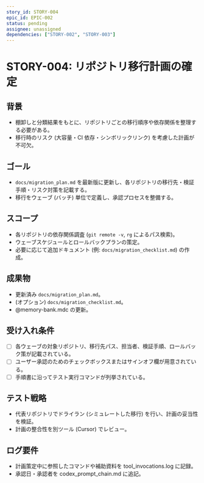 ```yaml
---
story_id: STORY-004
epic_id: EPIC-002
status: pending
assignee: unassigned
dependencies: ["STORY-002", "STORY-003"]
---
```


# STORY-004: リポジトリ移行計画の確定

## 背景
- 棚卸しと分類結果をもとに、リポジトリごとの移行順序や依存関係を整理する必要がある。
- 移行時のリスク (大容量・CI 依存・シンボリックリンク) を考慮した計画が不可欠。

## ゴール
- `docs/migration_plan.md` を最新版に更新し、各リポジトリの移行先・検証手順・リスク対策を記載する。
- 移行をウェーブ (バッチ) 単位で定義し、承認プロセスを整備する。

## スコープ
- 各リポジトリの依存関係調査 (`git remote -v`, `rg` によるパス検索)。
- ウェーブスケジュールとロールバックプランの策定。
- 必要に応じて追加ドキュメント (例: `docs/migration_checklist.md`) の作成。

## 成果物
- 更新済み `docs/migration_plan.md`。
- (オプション) `docs/migration_checklist.md`。
- @memory-bank.mdc の更新。

## 受け入れ条件
- [ ] 各ウェーブの対象リポジトリ、移行先パス、担当者、検証手順、ロールバック策が記載されている。
- [ ] ユーザー承認のためのチェックボックスまたはサインオフ欄が用意されている。
- [ ] 手順書に沿ってテスト実行コマンドが列挙されている。

## テスト戦略
- 代表リポジトリでドライラン (シミュレートした移行) を行い、計画の妥当性を検証。
- 計画の整合性を別ツール (Cursor) でレビュー。

## ログ要件
- 計画策定中に参照したコマンドや補助資料を tool_invocations.log に記録。
- 承認日・承認者を codex_prompt_chain.md に追記。
